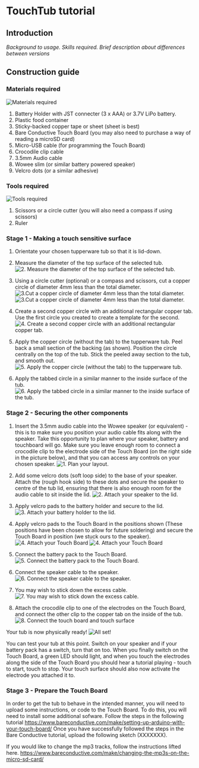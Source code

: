 # TouchTub tutorial

## Introduction

_Background to usage. Skills required. Brief description about differences between versions_


## Construction guide

### Materials required
![](https://BaDoomUK.github.io/TouchTub/Photos/01.jpg "Materials required")

1. Battery Holder with JST connecter (3 x AAA) or 3.7V LiPo battery.
2. Plastic food container
3. Sticky-backed copper tape or sheet (sheet is best)
4. Bare Conductive Touch Board (you may also need to purchase a way of reading a microSD card)
5. Micro-USB cable (for programming the Touch Board)
6. Crocodile clip cable
7. 3.5mm Audio cable
8. Wowee slim (or similar battery powered speaker)
9. Velcro dots (or a similar adhesive)

### Tools required
![](https://BaDoomUK.github.io/TouchTub/Photos/13.jpg "Tools required")

1. Scissors or a circle cutter (you will also need a compass if using scissors)
2. Ruler


### Stage 1 - Making a touch sensitive surface

1. Orientate your chosen tupperware tub so that it is lid-down. 
2. Measure the diameter of the top surface of the selected tub.
![](https://BaDoomUK.github.io/TouchTub/Photos/14.jpg "2. Measure the diameter of the top surface of the selected tub.")

3. Using a circle cutter (optional) or a compass and scissors, cut a copper circle of diameter 4mm less than the total diameter.
![](https://BaDoomUK.github.io/TouchTub/Photos/15.jpg "3.Cut a copper circle of diameter 4mm less than the total diameter.")
![](https://BaDoomUK.github.io/TouchTub/Photos/16.jpg "3.Cut a copper circle of diameter 4mm less than the total diameter.")

4. Create a second copper circle with an additional rectangular copper tab.  Use the first circle you created to create a template for the second.
![](https://BaDoomUK.github.io/TouchTub/Photos/17.jpg "4. Create a second copper circle with an additional rectangular copper tab.")

5. Apply the copper circle (without the tab) to the tupperware tub. Peel back a small section of the backing (as shown). Position the circle centrally on the top of the tub. Stick the peeled away section to the tub, and smooth out.
![](https://BaDoomUK.github.io/TouchTub/Photos/18.jpg "5. Apply the copper circle (without the tab) to the tupperware tub.")

6. Apply the tabbed circle in a similar manner to the inside surface of the tub.
![](https://BaDoomUK.github.io/TouchTub/Photos/20.jpg "6. Apply the tabbed circle in a similar manner to the inside surface of the tub.")


### Stage 2 - Securing the other components
1. Insert the 3.5mm audio cable into the Wowee speaker (or equivalent) - this is to make sure you position your audio cable fits along with the speaker. Take this opportunity to plan where your speaker, battery and touchboard will go. Make sure you leave enough room to connect a crocodile clip to the electrode side of the Touch Board (on the right side in the picture below), and that you can access any controls on your chosen speaker. 
![](https://BaDoomUK.github.io/TouchTub/Photos/22.jpg "1. Plan your layout.")

2. Add some velcro dots (soft loop side) to the base of your speaker. Attach the (rough hook side) to these dots and secure the speaker to centre of the tub lid, ensuring that there is also enough room for the audio cable to sit inside the lid. 
![](https://BaDoomUK.github.io/TouchTub/Photos/24.jpg "2. Attach your speaker to the lid.")

3. Apply velcro pads to the battery holder and secure to the lid.
![](https://BaDoomUK.github.io/TouchTub/Photos/23.jpg "3. Attach your battery holder to the lid.")

4. Apply velcro pads to the Touch Board in the positions shown (These positions have been chosen to allow for future soldering) and secure the Touch Board in position (we stuck ours to the speaker). 
![](https://BaDoomUK.github.io/TouchTub/Photos/25.jpg "4. Attach your Touch Board")
![](https://BaDoomUK.github.io/TouchTub/Photos/26.jpg "4. Attach your Touch Board")

5. Connect the battery pack to the Touch Board.
![](https://BaDoomUK.github.io/TouchTub/Photos/28.jpg "5. Connect the battery pack to the Touch Board.")

6. Connect the speaker cable to the speaker.
![](https://BaDoomUK.github.io/TouchTub/Photos/29.jpg "6. Connect the speaker cable to the speaker.")

7. You may wish to stick down the excess cable.
![](https://BaDoomUK.github.io/TouchTub/Photos/30.jpg "7. You may wish to stick down the excess cable.")

8. Attach the crocodile clip to one of the electrodes on the Touch Board, and connect the other clip to the copper tab on the inside of the tub. 
![](https://BaDoomUK.github.io/TouchTub/Photos/32.jpg "8. Connect the touch board and touch surface")

Your tub is now physically ready!
![](https://BaDoomUK.github.io/TouchTub/Photos/33.jpg "All set!")

You can test your tub at this point. Switch on your speaker and if your battery pack has a switch, turn that on too. When you finally switch on the Touch Board, a green LED should light, and when you touch the electrodes along the side of the Touch Board you should hear a tutorial playing - touch to start, touch to stop. Your touch surface should also now activate the electrode you attached it to.

### Stage 3 - Prepare the Touch Board

In order to get the tub to behave in the intended manner, you will need to upload some instructions, or code to the Touch Board. 
To do this, you will need to install some additional sofware.
Follow the steps in the following tutorial 
https://www.bareconductive.com/make/setting-up-arduino-with-your-touch-board/
Once you have successfully followed the steps in the Bare Conductive tutorial, upload the following sketch (XXXXXXX).

If you would like to change the mp3 tracks, follow the instructions lifted here. 
https://www.bareconductive.com/make/changing-the-mp3s-on-the-micro-sd-card/



